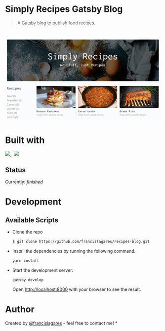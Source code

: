 # Simply Recipes Gatsby Blog

> A Gatsby blog to publish food recipes.

<h1 align="center">
  <img src="./src/assets/images/screenshot.png" width="600"/>
</h1>


# Built with

<p>
  <a href='https://www.gatsbyjs.com/'>
		<img src='https://img.shields.io/badge/gatsby-663399?&style=for-the-badge&logo=gatsby' />
	</a>
  &nbsp;
  <a href='https://www.typescriptlang.org/'>
    <img src="https://img.shields.io/badge/typescript-007ACC.svg?&style=for-the-badge&logo=typescript&logoColor=white" />
  </a>
</p>


## Status

Currently: _finished_


# Development

## Available Scripts

- Clone the repo

  ```bash
  $ git clone https://github.com/francislagares/recipes-blog.git
  ```

- Install the dependencies by running the following command.

  ```bash
  yarn install
  ```

- Start the development server:

  ```bash
  gatsby develop
  ```

  Open [http://localhost:8000](http://localhost:8000) with your browser to see the
  result.



# Author

Created by [@francislagares](https://www.linkedin.com/in/francislagares/) - feel free to contact me!
* 